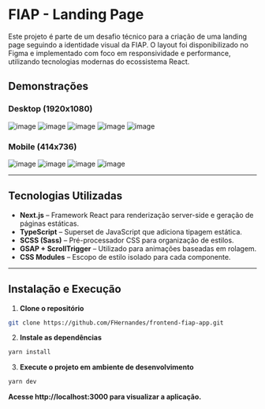 # FIAP - Landing Page

Este projeto é parte de um desafio técnico para a criação de uma landing page seguindo a identidade visual da FIAP. O layout foi disponibilizado no Figma e implementado com foco em responsividade e performance, utilizando tecnologias modernas do ecossistema React.

##  Demonstrações

### Desktop (1920x1080)
![image](https://github.com/user-attachments/assets/d9c9f774-6160-4434-ba03-27afe3d04385)
![image](https://github.com/user-attachments/assets/a940a192-30f3-4f1b-aa90-12253ccff508)
![image](https://github.com/user-attachments/assets/54ecf934-ebf1-4dee-991d-ac715226609f)
![image](https://github.com/user-attachments/assets/3498aa06-1eeb-4384-9ae8-793666d40cd4)
![image](https://github.com/user-attachments/assets/1b0841e4-253b-4ead-acd8-0e4a0580cd2e)




### Mobile (414x736)
![image](https://github.com/user-attachments/assets/cf1fa1fe-076c-464c-93cc-056fa931e98e)
![image](https://github.com/user-attachments/assets/2b4f425d-5940-4d7d-a800-2e6344467253)
![image](https://github.com/user-attachments/assets/7739ed18-faef-4e9c-86bf-ab4cd920f1f2)
![image](https://github.com/user-attachments/assets/e2c3bc40-1f7d-4ec1-8bb3-14b2dbd82c67)




---

##  Tecnologias Utilizadas

- **Next.js** – Framework React para renderização server-side e geração de páginas estáticas.
- **TypeScript** – Superset de JavaScript que adiciona tipagem estática.
- **SCSS (Sass)** – Pré-processador CSS para organização de estilos.
- **GSAP + ScrollTrigger** – Utilizado para animações baseadas em rolagem.
- **CSS Modules** – Escopo de estilo isolado para cada componente.

---

##  Instalação e Execução

1. **Clone o repositório**

```bash
git clone https://github.com/FHernandes/frontend-fiap-app.git
```

2. **Instale as dependências**

```bash
yarn install
```

3. **Execute o projeto em ambiente de desenvolvimento**

```bash
yarn dev
```

**Acesse http://localhost:3000 para visualizar a aplicação.**
